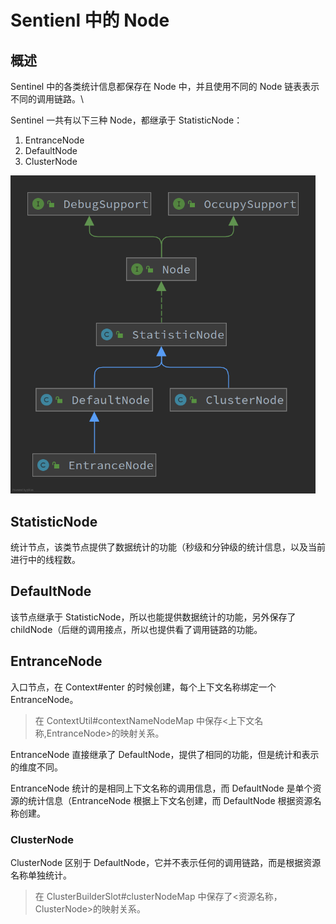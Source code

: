 # Sentienl 中的 Node



## 概述

 Sentinel 中的各类统计信息都保存在 Node 中，并且使用不同的 Node 链表表示不同的调用链路。\

Sentinel 一共有以下三种 Node，都继承于 StatisticNode：

1. EntranceNode
2. DefaultNode
3. ClusterNode

<img src="assets/EntranceNode.png" style="zoom:67%;" />





## StatisticNode 

统计节点，该类节点提供了数据统计的功能（秒级和分钟级的统计信息，以及当前进行中的线程数。



## DefaultNode

该节点继承于 StatisticNode，所以也能提供数据统计的功能，另外保存了 childNode（后继的调用接点，所以也提供看了调用链路的功能。

## EntranceNode

入口节点，在 Context#enter 的时候创建，每个上下文名称绑定一个 EntranceNode。

> 在 ContextUtil#contextNameNodeMap 中保存<上下文名称,EntranceNode>的映射关系。

EntranceNode 直接继承了 DefaultNode，提供了相同的功能，但是统计和表示的维度不同。

EntranceNode 统计的是相同上下文名称的调用信息，而 DefaultNode 是单个资源的统计信息（EntranceNode 根据上下文名创建，而 DefaultNode 根据资源名称创建。





### ClusterNode

ClusterNode 区别于 DefaultNode，它并不表示任何的调用链路，而是根据资源名称单独统计。

> 在 ClusterBuilderSlot#clusterNodeMap 中保存了<资源名称，ClusterNode>的映射关系。

